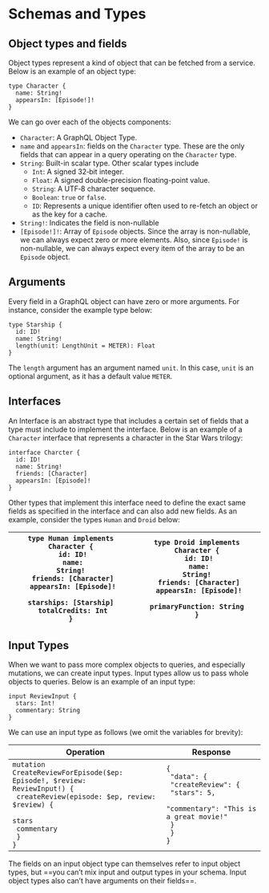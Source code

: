 # Schemas and Types

## Object types and fields

Object types represent a kind of object that can be fetched from a service. Below is an example of an object type:

```
type Character {
  name: String!
  appearsIn: [Episode!]!
}
```

We can go over each of the objects components:
- `Character`: A GraphQL Object Type.
- `name` and `appearsIn`: fields on the `Character` type. These are the only fields that can appear in a query operating on the `Character` type.
- `String`: Built-in scalar type. Other scalar types include
	- `Int`: A signed 32‐bit integer.
	- `Float`: A signed double-precision floating-point value.
	- `String`: A UTF‐8 character sequence.
	- `Boolean`: `true` or `false`.
	- `ID`: Represents a unique identifier often used to re-fetch an object or as the key for a cache.
- `String!`: Indicates the field is non-nullable
- `[Episode!]!`: Array of `Episode` objects. Since the array is non-nullable, we can always expect zero or more elements. Also, since `Episode!` is non-nullable, we can always expect every item of the array to be an `Episode` object.


## Arguments

Every field in a GraphQL object can have zero or more arguments. For instance, consider the example type below:

```
type Starship {
  id: ID!
  name: String!
  length(unit: LengthUnit = METER): Float
}
```

The `length` argument has an argument named `unit`. In this case, `unit` is an optional argument, as it has a default value `METER`.

## Interfaces

An Interface is an abstract type that includes a certain set of fields that a type must include to implement the interface. Below is an example of a `Character` interface that represents a character in the Star Wars trilogy:

```
interface Charcter {
  id: ID!
  name: String!
  friends: [Character]
  appearsIn: [Episode]!
}
```

Other types that implement this interface need to define the exact same fields as specified in the interface and can also add new fields. As an example, consider the types `Human`  and `Droid` below:

| <code>type Human implements Character {<br>  id: ID!<br>  name: String!<br>  friends: [Character]<br>  appearsIn: [Episode]!<br>  starships: [Starship]<br>  totalCredits: Int<br>}<br></code> | <code>type Droid implements Character {<br>  id: ID!<br>  name: String!<br>  friends: [Character]<br>  appearsIn: [Episode]!<br>  primaryFunction: String<br>}<br></code> |
| ---------------------------------------------------------------------------------------------------------------------------------------------------------------------------------------------- | ------------------------------------------------------------------------------------------------------------------------------------------------------------------------- |

## Input Types

When we want to pass more complex objects to queries, and especially mutations, we can create input types. Input types allow us to pass whole objects to queries. Below is an example of an input type:

```
input ReviewInput {
  stars: Int!
  commentary: String
}
```


We can use an input type as follows (we omit the variables for brevity):

| Operation                                                                                                                                                                              | Response                                                                                                                                             |
| -------------------------------------------------------------------------------------------------------------------------------------------------------------------------------------- | ---------------------------------------------------------------------------------------------------------------------------------------------------- |
| <code>mutation CreateReviewForEpisode($ep: Episode!, $review: ReviewInput!) {<br>  createReview(episode: $ep, review: $review) {<br>    stars<br>    commentary<br>  }<br>}<br></code> | <code>{<br>  "data": {<br>    "createReview": {<br>      "stars": 5,<br>      "commentary": "This is a great movie!"<br>    }<br>  }<br>}<br></code> |

The fields on an input object type can themselves refer to input object types, but ==you can’t mix input and output types in your schema. Input object types also can’t have arguments on their fields==.


